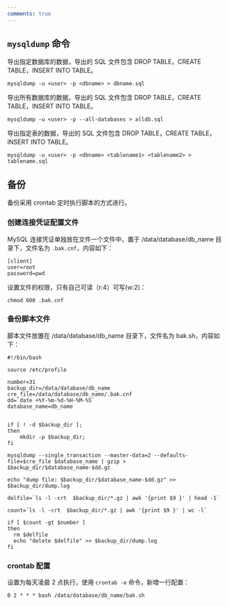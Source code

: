 ```yaml
---
comments: true
---
```

## `mysqldump` 命令

导出指定数据库的数据，导出的 SQL 文件包含 DROP TABLE，CREATE TABLE，INSERT INTO TABLE。
```
mysqldump -u <user> -p <dbname> > dbname.sql
```

导出所有数据库的数据，导出的 SQL 文件包含 DROP TABLE，CREATE TABLE，INSERT INTO TABLE。
```
mysqldump -u <user> -p --all-databases > alldb.sql
```

导出指定表的数据，导出的 SQL 文件包含 DROP TABLE，CREATE TABLE，INSERT INTO TABLE。
```
mysqldump -u <user> -p <dbname> <tablename1> <tablename2> > tablename.sql
```


## 备份
备份采用 crontab 定时执行脚本的方式进行。
### 创建连接凭证配置文件
MySQL 连接凭证单独放在文件一个文件中，置于 /data/database/db_name 目录下，文件名为 `.bak.cnf`，内容如下：
```text
[client]
user=root
password=pwd
```

设置文件的权限，只有自己可读（r:4）可写(w:2)：
```shell
chmod 600 .bak.cnf
```

### 备份脚本文件
脚本文件放置在 /data/database/db_name 目录下，文件名为 bak.sh，内容如下：
```shell
#!/bin/bash

source /etc/profile

number=31
backup_dir=/data/database/db_name
cre_file=/data/database/db_name/.bak.cnf
dd=`date +%Y-%m-%d-%H-%M-%S`
database_name=db_name


if [ ! -d $backup_dir ];
then
    mkdir -p $backup_dir;
fi

mysqldump --single_transaction --master-data=2 --defaults-file=$cre_file $database_name | gzip > $backup_dir/$database_name-$dd.gz

echo "dump file: $backup_dir/$database_name-$dd.gz" >> $backup_dir/dump.log

delfile=`ls -l -crt  $backup_dir/*.gz | awk '{print $9 }' | head -1`

count=`ls -l -crt  $backup_dir/*.gz | awk '{print $9 }' | wc -l`

if [ $count -gt $number ]
then
  rm $delfile
  echo "delete $delfile" >> $backup_dir/dump.log
fi
```

### crontab 配置
设置为每天凌晨 2 点执行，使用 `crontab -e` 命令，新增一行配置：
```text
0 2 * * * bash /data/database/db_name/bak.sh
```
